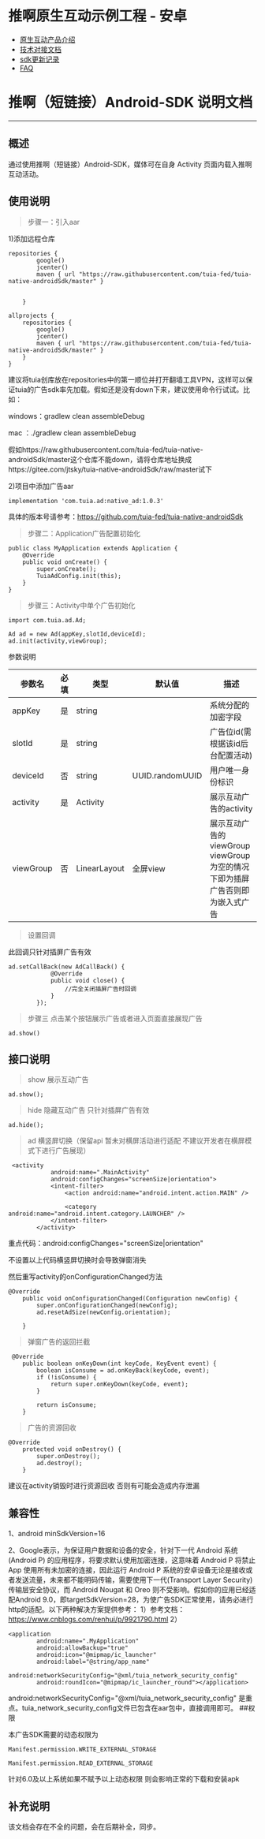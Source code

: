 # 推啊原生互动示例工程 - 安卓

- [原生互动产品介绍](/docs/product.pdf)
- [技术对接文档](/docs/TUIA-SDK.md)
- [sdk更新记录](/docs/CHANGELOG.md)
- [FAQ](/docs/FAQ.md)


# 推啊（短链接）Android-SDK 说明文档

---

## 概述

通过使用推啊（短链接）Android-SDK，媒体可在自身 Activity 页面内载入推啊互动活动。

## 使用说明

> 步骤一：引入aar

1)添加远程仓库
```
repositories {
        google()
        jcenter()
        maven { url "https://raw.githubusercontent.com/tuia-fed/tuia-native-androidSdk/master" }
      

    }
```
```
allprojects {
    repositories {
        google()
        jcenter()
        maven { url "https://raw.githubusercontent.com/tuia-fed/tuia-native-androidSdk/master" }
    }
}
```

建议将tuia创库放在repositories中的第一顺位并打开翻墙工具VPN，这样可以保证tuia的广告sdk率先加载。假如还是没有down下来，建议使用命令行试试。比如：

windows：gradlew clean assembleDebug

mac ：./gradlew clean assembleDebug

假如https://raw.githubusercontent.com/tuia-fed/tuia-native-androidSdk/master这个仓库不能down，请将仓库地址换成https://gitee.com/jtsky/tuia-native-androidSdk/raw/master试下


2)项目中添加广告aar
```
implementation 'com.tuia.ad:native_ad:1.0.3'
```
具体的版本号请参考：https://github.com/tuia-fed/tuia-native-androidSdk


> 步骤二：Application广告配置初始化
```
public class MyApplication extends Application {
    @Override
    public void onCreate() {
        super.onCreate();
        TuiaAdConfig.init(this);
    }
}
```

> 步骤三：Activity中单个广告初始化
```
import com.tuia.ad.Ad;

Ad ad = new Ad(appKey,slotId,deviceId);
ad.init(activity,viewGroup);
```

参数说明

| 参数名 | 必填 | 类型   | 默认值 |          描述               |
| ------ | :--: | ------ | --------- | ------------------ |
| appKey |  是  | string |  | 系统分配的加密字段 |
| slotId |  是  | string |  | 广告位id(需根据该id后台配置活动) |
| deviceId |  否  | string |  UUID.randomUUID | 用户唯一身份标识 |
| activity |  是  | Activity |   | 展示互动广告的activity |
| viewGroup |  否 | LinearLayout | 全屏view | 展示互动广告的viewGroup viewGroup为空的情况下即为插屏广告否则即为嵌入式广告 |

> 设置回调

此回调只针对插屏广告有效
```
ad.setCallBack(new AdCallBack() {
            @Override
            public void close() {
                //完全关闭插屏广告时回调
            }
        });
```


 

> 步骤三 点击某个按钮展示广告或者进入页面直接展现广告

```
ad.show()
```

## 接口说明

> show 展示互动广告

```
ad.show();
```

> hide 隐藏互动广告 只针对插屏广告有效

```
ad.hide();
```

> ad 横竖屏切换（保留api 暂未对横屏活动进行适配 不建议开发者在横屏模式下进行广告展现）

```
 <activity
            android:name=".MainActivity"
            android:configChanges="screenSize|orientation">
            <intent-filter>
                <action android:name="android.intent.action.MAIN" />

                <category android:name="android.intent.category.LAUNCHER" />
            </intent-filter>
        </activity>
```
重点代码：android:configChanges="screenSize|orientation"

不设置以上代码横竖屏切换时会导致弹窗消失

然后重写activity的onConfigurationChanged方法

```
@Override
    public void onConfigurationChanged(Configuration newConfig) {
        super.onConfigurationChanged(newConfig);
        ad.resetAdSize(newConfig.orientation);

    }
```


>弹窗广告的返回拦截
```
 @Override
    public boolean onKeyDown(int keyCode, KeyEvent event) {
        boolean isConsume = ad.onKeyBack(keyCode, event);
        if (!isConsume) {
            return super.onKeyDown(keyCode, event);
        }

        return isConsume;
    }
```

>广告的资源回收
```
@Override
    protected void onDestroy() {
        super.onDestroy();
        ad.destroy();
    }
```
建议在activity销毁时进行资源回收 否则有可能会造成内存泄漏

## 兼容性

1、android  minSdkVersion=16

2、Google表示，为保证用户数据和设备的安全，针对下一代 Android 系统(Android P) 的应用程序，将要求默认使用加密连接，这意味着 Android P 将禁止 App 使用所有未加密的连接，因此运行 Android P 系统的安卓设备无论是接收或者发送流量，未来都不能明码传输，需要使用下一代(Transport Layer Security)传输层安全协议，而 Android Nougat 和 Oreo 则不受影响。假如你的应用已经适配Android 9.0，即targetSdkVersion=28，为使广告SDK正常使用，请务必进行http的适配。以下两种解决方案提供参考：
1）参考文档：https://www.cnblogs.com/renhui/p/9921790.html
2）
```
<application
        android:name=".MyApplication"
        android:allowBackup="true"
        android:icon="@mipmap/ic_launcher"
        android:label="@string/app_name"
        android:networkSecurityConfig="@xml/tuia_network_security_config"
        android:roundIcon="@mipmap/ic_launcher_round"></application>
```
android:networkSecurityConfig="@xml/tuia_network_security_config" 是重点。tuia_network_security_config文件已包含在aar包中，直接调用即可。
##权限

本广告SDK需要的动态权限为
```
Manifest.permission.WRITE_EXTERNAL_STORAGE

Manifest.permission.READ_EXTERNAL_STORAGE
```
针对6.0及以上系统如果不赋予以上动态权限 则会影响正常的下载和安装apk

## 补充说明

该文档会存在不全的问题，会在后期补全，同步。
